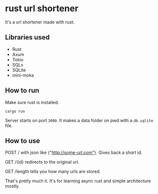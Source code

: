 # rust url shortener

It's a url shortener made with rust.

## Libraries used

- Rust
- Axum
- Tokio
- SQLx
- SQLite
- mini-moka

## How to run

Make sure rust is installed.

`cargo run`

Server starts on port `3000`. It makes a data folder on pwd with a `db.sqlite` file.

## How to use

POST / with json like {"http://some-url.com"}. Gives back a short id.

GET /{id} redirects to the original url.

GET /length tells you how many urls are stored.

That's pretty much it. It's for learning async rust and simple architecture mostly.
